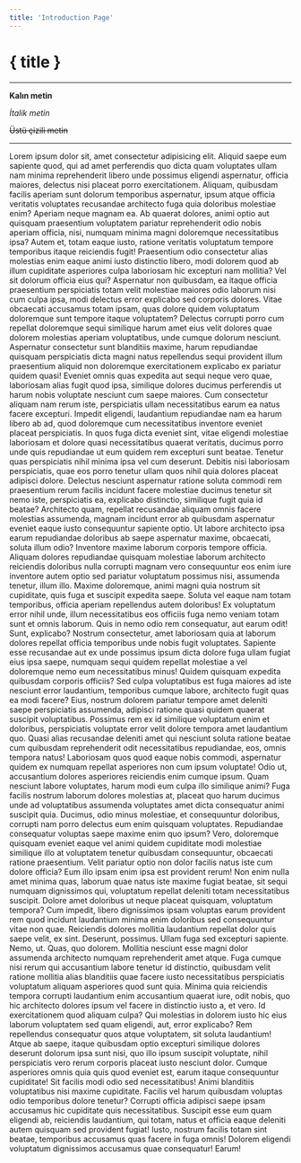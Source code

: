 ```yaml
---
title: 'Introduction Page'
---
```


# { title }

---

**Kalın metin**

_İtalik metin_

~~Üstü çizili metin~~

---

Lorem ipsum dolor sit, amet consectetur adipisicing elit. Aliquid saepe eum sapiente quod, qui ad amet perferendis quo dicta quam voluptates ullam nam minima reprehenderit libero unde possimus eligendi aspernatur, officia maiores, delectus nisi placeat porro exercitationem. Aliquam, quibusdam facilis aperiam sunt dolorum temporibus aspernatur, ipsum atque officia veritatis voluptates recusandae architecto fuga quia doloribus molestiae enim? Aperiam neque magnam ea. Ab quaerat dolores, animi optio aut quisquam praesentium voluptatem pariatur reprehenderit odio nobis aperiam officia, nisi, numquam minima magni doloremque necessitatibus ipsa? Autem et, totam eaque iusto, ratione veritatis voluptatum tempore temporibus itaque reiciendis fugit! Praesentium odio consectetur alias molestias enim eaque animi iusto distinctio libero, modi dolorem quod ab illum cupiditate asperiores culpa laboriosam hic excepturi nam mollitia? Vel sit dolorum officia eius qui? Aspernatur non quibusdam, ea itaque officia praesentium perspiciatis totam velit molestiae maiores odio laborum nisi cum culpa ipsa, modi delectus error explicabo sed corporis dolores. Vitae obcaecati accusamus totam ipsam, quas dolore quidem voluptatum doloremque sunt tempore itaque voluptatem? Delectus corrupti porro cum repellat doloremque sequi similique harum amet eius velit dolores quae dolorem molestias aperiam voluptatibus, unde cumque dolorum nesciunt. Aspernatur consectetur sunt blanditiis maxime, harum repudiandae quisquam perspiciatis dicta magni natus repellendus sequi provident illum praesentium aliquid non doloremque exercitationem explicabo ex pariatur quidem quasi! Eveniet omnis quas expedita aut sequi neque vero quae, laboriosam alias fugit quod ipsa, similique dolores ducimus perferendis ut harum nobis voluptate nesciunt cum saepe maiores. Cum consectetur aliquam nam rerum iste, perspiciatis ullam necessitatibus earum ea natus facere excepturi. Impedit eligendi, laudantium repudiandae nam ea harum libero ab ad, quod doloremque cum necessitatibus inventore eveniet placeat perspiciatis. In quos fuga dicta eveniet sint, vitae eligendi molestiae laboriosam et dolore quasi necessitatibus quaerat veritatis, ducimus porro unde quis repudiandae ut eum quidem rem excepturi sunt beatae. Tenetur quas perspiciatis nihil minima ipsa vel cum deserunt. Debitis nisi laboriosam perspiciatis, quae eos porro tenetur ullam quos nihil quia dolores placeat adipisci dolore. Delectus nesciunt aspernatur ratione soluta commodi rem praesentium rerum facilis incidunt facere molestiae ducimus tenetur sit nemo iste, perspiciatis ea, explicabo distinctio, similique fugit quia id beatae? Architecto quam, repellat recusandae aliquam omnis facere molestias assumenda, magnam incidunt error ab quibusdam aspernatur eveniet eaque iusto consequuntur sapiente optio. Ut labore architecto ipsa earum repudiandae doloribus ab saepe aspernatur maxime, obcaecati, soluta illum odio? Inventore maxime laborum corporis tempore officia. Aliquam dolores repudiandae quisquam molestiae laborum architecto reiciendis doloribus nulla corrupti magnam vero consequuntur eos enim iure inventore autem optio sed pariatur voluptatum possimus nisi, assumenda tenetur, illum illo. Maxime doloremque, animi magni quia nostrum sit cupiditate, quis fuga et suscipit expedita saepe. Soluta vel eaque nam totam temporibus, officia aperiam repellendus autem doloribus! Ex voluptatum error nihil unde, illum necessitatibus eos officiis fuga nemo veniam totam sunt et omnis laborum. Quis in nemo odio rem consequatur, aut earum odit! Sunt, explicabo? Nostrum consectetur, amet laboriosam quia at laborum dolores repellat officia temporibus unde nobis fugit voluptates. Sapiente esse recusandae aut ex unde possimus ipsum dicta dolore fuga ullam fugiat eius ipsa saepe, numquam sequi quidem repellat molestiae a vel doloremque nemo eum necessitatibus minus! Quidem quisquam expedita quibusdam corporis officiis? Sed culpa voluptatibus est fuga maiores ad iste nesciunt error laudantium, temporibus cumque labore, architecto fugit quas ea modi facere? Eius, nostrum dolorem pariatur tempore amet deleniti saepe perspiciatis assumenda, adipisci ratione quasi quidem quaerat suscipit voluptatibus. Possimus rem ex id similique voluptatum enim et doloribus, perspiciatis voluptate error velit dolore tempora amet laudantium quo. Quasi alias recusandae deleniti amet qui nesciunt soluta ratione beatae cum quibusdam reprehenderit odit necessitatibus repudiandae, eos, omnis tempora natus! Laboriosam quos quod eaque nobis commodi, aspernatur quidem ex numquam repellat asperiores non cum ipsum voluptate! Odio ut, accusantium dolores asperiores reiciendis enim cumque ipsum. Quam nesciunt labore voluptates, harum modi eum culpa illo similique animi? Fuga facilis nostrum laborum dolores molestias at, placeat quo harum ducimus unde ad voluptatibus assumenda voluptates amet dicta consequatur animi suscipit quia. Ducimus, odio minus molestiae, et consequuntur doloribus, corrupti nam porro delectus eum enim quisquam voluptates. Repudiandae consequatur voluptas saepe maxime enim quo ipsum? Vero, doloremque quisquam eveniet eaque vel animi quidem cupiditate modi molestiae similique illo at voluptatem tenetur quibusdam consequuntur, obcaecati ratione praesentium. Velit pariatur optio non dolor facilis natus iste cum dolore officia? Eum illo ipsam enim ipsa est provident rerum! Non enim nulla amet minima quas, laborum quae natus iste maxime fugiat beatae, sit sequi numquam dignissimos qui, voluptatum repellat deleniti totam necessitatibus suscipit. Dolore amet doloribus ut neque placeat quisquam, voluptatum tempora? Cum impedit, libero dignissimos ipsam voluptas earum provident rem quod incidunt laudantium minima enim doloribus sed consequuntur vitae non quae. Reiciendis dolores mollitia laudantium repellat dolor quis saepe velit, ex sint. Deserunt, possimus. Ullam fuga sed excepturi sapiente. Nemo, ut. Quas, quo dolorem. Mollitia nesciunt esse magni dolor assumenda architecto numquam reprehenderit amet atque. Fuga cumque nisi rerum qui accusantium labore tenetur id distinctio, quibusdam velit ratione mollitia alias blanditiis quae facere iusto necessitatibus perspiciatis voluptatum aliquam asperiores quod sunt quia. Minima quia reiciendis tempora corrupti laudantium enim accusantium quaerat iure, odit nobis, quo hic architecto dolores ipsum vel facere in distinctio iusto a, et vero. Id exercitationem quod aliquam culpa? Qui molestias in dolorem iusto hic eius laborum voluptatem sed quam eligendi, aut, error explicabo? Rem repellendus consequatur quos atque voluptatem, sit soluta laudantium! Atque ab saepe, itaque quibusdam optio excepturi similique dolores deserunt dolorum ipsa sunt nisi, quo illo ipsum suscipit voluptate, nihil perspiciatis vero rerum corporis placeat iusto nesciunt dolor. Cumque asperiores omnis quia quis quod eveniet est, earum itaque consequuntur cupiditate! Sit facilis modi odio sed necessitatibus! Animi blanditiis voluptatibus nisi maxime cupiditate. Facilis vel harum quibusdam voluptas odio temporibus dolore tenetur? Corrupti officia adipisci saepe ipsam accusamus hic cupiditate quis necessitatibus. Suscipit esse eum quam eligendi ab, reiciendis laudantium, qui totam, natus et officia eaque deleniti autem quisquam sed provident fugiat! Iusto, nostrum facilis totam sint beatae, temporibus accusamus quas facere in fuga omnis! Dolorem eligendi voluptatum dignissimos accusamus quae consequatur! Earum!
